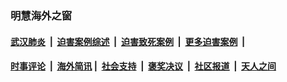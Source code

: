 
### 明慧海外之窗

####  [武汉肺炎](indexes/365.md?t=01181200) &nbsp;|&nbsp;  [迫害案例综述](indexes/328.md?t=01181200) &nbsp;|&nbsp; [迫害致死案例](indexes/277.md?t=01181200)  &nbsp;|&nbsp; [更多迫害案例](indexes/81.md?t=01181200)  &nbsp;|&nbsp; 
####  [时事评论](indexes/251.md?t=01181200) &nbsp;|&nbsp; [海外简讯](indexes/245.md?t=01181200)&nbsp;|&nbsp;  [社会支持](indexes/140.md?t=01181200) &nbsp;|&nbsp; [褒奖决议](indexes/282.md?t=01181200) &nbsp;|&nbsp; [社区报道](indexes/91.md?t=01181200)  &nbsp;|&nbsp; [天人之间](indexes/78.md?t=01181200) 

